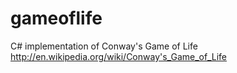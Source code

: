 gameoflife
==========

C# implementation of Conway's Game of Life http://en.wikipedia.org/wiki/Conway's_Game_of_Life
